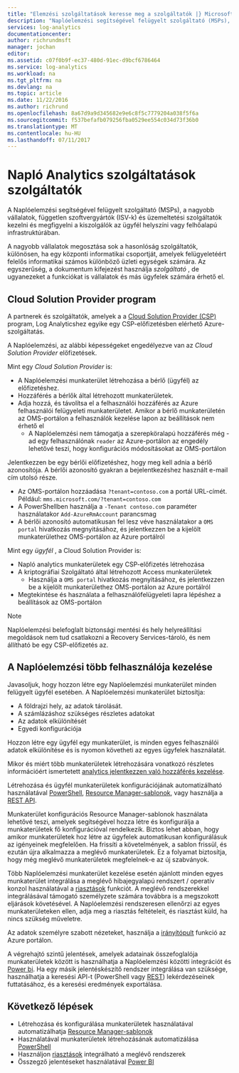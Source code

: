 ```yaml
---
title: "Elemzési szolgáltatások keresse meg a szolgáltatók |} Microsoft Docs"
description: "Naplóelemzési segítségével felügyelt szolgáltató (MSPs), a nagyobb vállalatok független szoftver szállítói (ISV-k) és az üzemeltetési szolgáltatók kezelni és megfigyelni a kiszolgálók az ügyfél helyszíni vagy felhőalapú infrastruktúrában."
services: log-analytics
documentationcenter: 
author: richrundmsft
manager: jochan
editor: 
ms.assetid: c07f0b9f-ec37-480d-91ec-d9bcf6786464
ms.service: log-analytics
ms.workload: na
ms.tgt_pltfrm: na
ms.devlang: na
ms.topic: article
ms.date: 11/22/2016
ms.author: richrund
ms.openlocfilehash: 8a67d9a9d345682e9e6c8f5c7779204a038f5f6a
ms.sourcegitcommit: f537befafb079256fba0529ee554c034d73f36b0
ms.translationtype: MT
ms.contentlocale: hu-HU
ms.lasthandoff: 07/11/2017
---
```

# <a name="log-analytics-features-for-service-providers"></a>Napló Analytics szolgáltatások szolgáltatók
A Naplóelemzési segítségével felügyelt szolgáltató (MSPs), a nagyobb vállalatok, független szoftvergyártók (ISV-k) és üzemeltetési szolgáltatók kezelni és megfigyelni a kiszolgálók az ügyfél helyszíni vagy felhőalapú infrastruktúrában. 

A nagyobb vállalatok megosztása sok a hasonlóság szolgáltatók, különösen, ha egy központi informatikai csoportját, amelyek felügyeletéért felelős informatikai számos különböző üzleti egységek számára. Az egyszerűség, a dokumentum kifejezést használja *szolgáltató* , de ugyanezeket a funkciókat is vállalatok és más ügyfelek számára érhető el.

## <a name="cloud-solution-provider"></a>Cloud Solution Provider program
A partnerek és szolgáltatók, amelyek a a [Cloud Solution Provider (CSP)](https://partner.microsoft.com/Solutions/cloud-reseller-overview) program, Log Analyticshez egyike egy CSP-előfizetésben elérhető Azure-szolgáltatás. 

A Naplóelemzési, az alábbi képességeket engedélyezve van az *Cloud Solution Provider* előfizetések.

Mint egy *Cloud Solution Provider* is:

* A Naplóelemzési munkaterület létrehozása a bérlő (ügyfél) az előfizetéshez.
* Hozzáférés a bérlők által létrehozott munkaterületek. 
* Adja hozzá, és távolítsa el a felhasználói hozzáférés az Azure felhasználói felügyeleti munkaterületet. Amikor a bérlő munkaterületén az OMS-portálon a felhasználók kezelése lapon az beállítások nem érhető el
  * A Naplóelemzési nem támogatja a szerepköralapú hozzáférés még - ad egy felhasználónak `reader` az Azure-portálon az engedély lehetővé teszi, hogy konfigurációs módosításokat az OMS-portálon

Jelentkezzen be egy bérlői előfizetéshez, hogy meg kell adnia a bérlő azonosítója. A bérlői azonosító gyakran a bejelentkezéshez használt e-mail cím utolsó része.

* Az OMS-portálon hozzáadása `?tenant=contoso.com` a portál URL-címét. Például: `mms.microsoft.com/?tenant=contoso.com`
* A PowerShellben használja a `-Tenant contoso.com` paraméter használatakor `Add-AzureRmAccount` parancsmag
* A bérlői azonosító automatikusan fel lesz véve használatakor a `OMS portal` hivatkozás megnyitásához, és jelentkezzen be a kijelölt munkaterülethez OMS-portálon az Azure portálról

Mint egy *ügyfél* , a Cloud Solution Provider is:

* Napló analytics munkaterületek egy CSP-előfizetés létrehozása
* A kriptográfiai Szolgáltató által létrehozott Access munkaterületek
  * Használja a `OMS portal` hivatkozás megnyitásához, és jelentkezzen be a kijelölt munkaterülethez OMS-portálon az Azure portálról
* Megtekintése és használata a felhasználófelügyeleti lapra lépéshez a beállítások az OMS-portálon

> [!NOTE]
> Naplóelemzési belefoglalt biztonsági mentési és hely helyreállítási megoldások nem tud csatlakozni a Recovery Services-tároló, és nem állítható be egy CSP-előfizetés az. 
> 
> 

## <a name="managing-multiple-customers-using-log-analytics"></a>A Naplóelemzési több felhasználója kezelése
Javasoljuk, hogy hozzon létre egy Naplóelemzési munkaterület minden felügyelt ügyfél esetében. A Naplóelemzési munkaterület biztosítja:

* A földrajzi hely, az adatok tárolását. 
* A számlázáshoz szükséges részletes adatokat 
* Az adatok elkülönítését 
* Egyedi konfigurációja

Hozzon létre egy ügyfél egy munkaterület, is minden egyes felhasználói adatok elkülönítése és is nyomon követheti az egyes ügyfelek használatát.

Mikor és miért több munkaterületek létrehozására vonatkozó részletes információért ismertetett [analytics jelentkezzen való hozzáférés kezelése](log-analytics-manage-access.md#determine-the-number-of-workspaces-you-need).

Létrehozása és ügyfél munkaterületek konfigurációjának automatizálható használatával [PowerShell](log-analytics-powershell-workspace-configuration.md), [Resource Manager-sablonok](log-analytics-template-workspace-configuration.md), vagy használja a [REST API](https://www.nuget.org/packages/Microsoft.Azure.Management.OperationalInsights/).

Munkaterület konfigurációs Resource Manager-sablonok használata lehetővé teszi, amelyek segítségével hozza létre és konfigurálja a munkaterületek fő konfigurációval rendelkezik. Biztos lehet abban, hogy amikor munkaterületek hoz létre az ügyfelek automatikusan konfigurálásuk az igényeinek megfelelően. Ha frissíti a követelmények, a sablon frissül, és ezután újra alkalmazza a meglévő munkaterületek. Ez a folyamat biztosítja, hogy még meglévő munkaterületek megfelelnek-e az új szabványok.    

Több Naplóelemzési munkaterület kezelése esetén ajánlott minden egyes munkaterület integrálása a meglévő hibajegyalapú rendszert / operatív konzol használatával a [riasztások](log-analytics-alerts.md) funkciót. A meglévő rendszerekkel integrálásával támogató személyzete számára továbbra is a megszokott eljárások követésével. A Naplóelemzési rendszeresen ellenőrzi az egyes munkaterületeken ellen, adja meg a riasztás feltételeit, és riasztást küld, ha nincs szükség műveletre.

Az adatok személyre szabott nézeteket, használja a [irányítópult](../azure-portal/azure-portal-dashboards.md) funkció az Azure portálon.  

A végrehajtó szintű jelentések, amelyek adatainak összefoglalója munkaterületek között is használhatja a Naplóelemzési közötti integrációt és [Power bi](log-analytics-powerbi.md). Ha egy másik jelentéskészítő rendszer integrálása van szüksége, használhatja a keresési API-t (PowerShell vagy [REST](log-analytics-log-search-api.md)) lekérdezéseinek futtatásához, és a keresési eredmények exportálása.

## <a name="next-steps"></a>Következő lépések
* Létrehozása és konfigurálása munkaterületek használatával automatizálhatja [Resource Manager-sablonok](log-analytics-template-workspace-configuration.md)
* Használatával munkaterületek létrehozásának automatizálása [PowerShell](log-analytics-powershell-workspace-configuration.md) 
* Használjon [riasztások](log-analytics-alerts.md) integrálható a meglévő rendszerek
* Összegző jelentéseket használatával [Power BI](log-analytics-powerbi.md)

